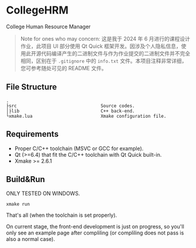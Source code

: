 # CollegeHRM

College Human Resource Manager

> Note for ones who may concern: 这是我于 2024 年 6 月进行的课程设计作业，此项目 UI 部分使用 Qt Quick 框架开发。因涉及个人隐私信息，使用此开源代码编译产生的二进制文件与作为作业提交的二进制文件并不完全相同，区别在于 `.gitignore` 中的 `info.txt` 文件。本项目注释非常详细，您可参考随处可见的 README 文件。

## File Structure

```
.
├src                                Source codes.
│├lib                               C++ back-end.
└xmake.lua                          Xmake configuration file.
```

## Requirements

+ Proper C/C++ toolchain (MSVC or GCC for example).
+ Qt (>=6.4) that fit the C/C++ toolchain with Qt Quick built-in.
+ Xmake >= 2.6.1

## Build&Run

ONLY TESTED ON WINDOWS.

```
xmake run
```

That's all (when the toolchain is set properly).

On current stage, the front-end development is just on progress, so you'll only see an example page after compliling (or compliling does not pass is also a normal case).